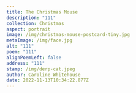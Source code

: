 ```yaml
---
title: The Christmas Mouse
description: "111"
collection: Christmas
aspect: portrait
image: /img/christmas-mouse-postcard-tiny.jpg
metaImage: /img/face.jpg
alt: "111"
poem: "111"
alignPoemLeft: false
address: "111"
stamp: /img/derp-cat.jpeg
author: Caroline Whitehouse
date: 2022-11-13T10:34:22.877Z
---
```

